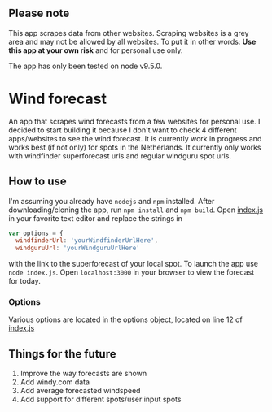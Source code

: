 ## Please note
This app scrapes data from other websites.
Scraping websites is a grey area and may not be allowed by all websites.
To put it in other words: __Use this app at your own risk__ and for personal use only.

The app has only been tested on node v9.5.0.

# Wind forecast
An app that scrapes wind forecasts from a few websites for personal use.
I decided to start building it because I don't want to check 4 different apps/websites to see the wind forecast.
It is currently work in progress and works best (if not only) for spots in the Netherlands.
It currently only works with windfinder superforecast urls and regular windguru spot urls.

## How to use
I'm assuming you already have `nodejs` and `npm` installed.
After downloading/cloning the app, run `npm install` and `npm build`.
Open [index.js](/index.js) in your favorite text editor and replace the strings in
```js
var options = {
  windfinderUrl: 'yourWindfinderUrlHere',
  windguruUrl: 'yourWindguruUrlHere'
```
with the link to the superforecast of your local spot.
To launch the app use `node index.js`.
Open `localhost:3000` in your browser to view the forecast for today.

### Options
Various options are located in the options object, located on line 12 of [index.js](/index.js)

## Things for the future
1. Improve the way forecasts are shown
2. Add windy.com data
3. Add average forecasted windspeed
4. Add support for different spots/user input spots
